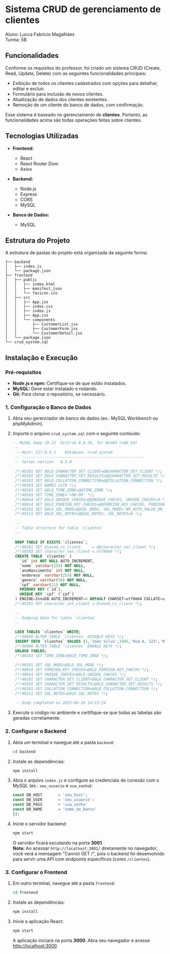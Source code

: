 # Sistema CRUD de gerenciamento de clientes

Aluno:   Lucca Fabricio Magalhães<br />
Turma:   5B

## Funcionalidades

Conforme os requisitos do professor, foi criado um sistema CRUD (Create, Read, Update, Delete) com as seguintes funcionalidades principais:

- Exibição de todos os clientes cadastrados com opções para detalhar, editar e excluir.
- Formulário para inclusão de novos clientes.
- Atualização de dados dos clientes existentes.
- Remoção de um cliente do banco de dados, com confirmação.

Esse sistema é baseado no gerenciamento de **clientes**. Portanto, as funcionalidades acima são todas operações feitas sobre clientes. 

## Tecnologias Utilizadas

- **Frontend:**  
  - React  
  - React Router Dom  
  - Axios

- **Backend:**  
  - Node.js  
  - Express  
  - CORS  
  - MySQL

- **Banco de Dados:**  
  - MySQL

## Estrutura do Projeto

A estrutura de pastas do projeto está organizada da seguinte forma:

```
├── backend
│   ├── index.js
│   └── package.json
├── frontend
│   ├── public
│   │   ├── index.html
│   │   ├── manifest.json
│   │   └── favicon.ico
│   ├── src
│   │   ├── App.jsx
│   │   ├── index.css
│   │   ├── index.js
│   │   ├── App.css
│   │   └── components
│   │       ├── CustomerList.jsx
│   │       ├── CustomerForm.jsx
│   │       └── CustomerDetail.jsx
│   └── package.json
└── crud_system.sql
```

## Instalação e Execução

### Pré-requisitos

- **Node.js e npm:** Certifique-se de que estão instalados.
- **MySQL:** Deve estar instalado e rodando.
- **Git:** Para clonar o repositório, se necessário.

### 1. Configuração o Banco de Dados

1. Abra seu gerenciador de banco de dados (ex.: MySQL Workbench ou phpMyAdmin).
2. Importe o arquivo `crud_system.sql` com o seguinte conteúdo:

   ```sql
   -- MySQL dump 10.13  Distrib 8.0.36, for Win64 (x86_64)
    --
    -- Host: 127.0.0.1    Database: crud_system
    -- ------------------------------------------------------
    -- Server version	8.3.0
    
    /*!40101 SET @OLD_CHARACTER_SET_CLIENT=@@CHARACTER_SET_CLIENT */;
    /*!40101 SET @OLD_CHARACTER_SET_RESULTS=@@CHARACTER_SET_RESULTS */;
    /*!40101 SET @OLD_COLLATION_CONNECTION=@@COLLATION_CONNECTION */;
    /*!50503 SET NAMES utf8 */;
    /*!40103 SET @OLD_TIME_ZONE=@@TIME_ZONE */;
    /*!40103 SET TIME_ZONE='+00:00' */;
    /*!40014 SET @OLD_UNIQUE_CHECKS=@@UNIQUE_CHECKS, UNIQUE_CHECKS=0 */;
    /*!40014 SET @OLD_FOREIGN_KEY_CHECKS=@@FOREIGN_KEY_CHECKS, FOREIGN_KEY_CHECKS=0 */;
    /*!40101 SET @OLD_SQL_MODE=@@SQL_MODE, SQL_MODE='NO_AUTO_VALUE_ON_ZERO' */;
    /*!40111 SET @OLD_SQL_NOTES=@@SQL_NOTES, SQL_NOTES=0 */;
    
    --
    -- Table structure for table `clientes`
    --
    
    DROP TABLE IF EXISTS `clientes`;
    /*!40101 SET @saved_cs_client     = @@character_set_client */;
    /*!50503 SET character_set_client = utf8mb4 */;
    CREATE TABLE `clientes` (
      `id` int NOT NULL AUTO_INCREMENT,
      `nome` varchar(255) NOT NULL,
      `anoNascimento` int NOT NULL,
      `endereco` varchar(255) NOT NULL,
      `genero` varchar(50) NOT NULL,
      `cpf` varchar(11) NOT NULL,
      PRIMARY KEY (`id`),
      UNIQUE KEY `cpf` (`cpf`)
    ) ENGINE=InnoDB AUTO_INCREMENT=4 DEFAULT CHARSET=utf8mb4 COLLATE=utf8mb4_0900_ai_ci;
    /*!40101 SET character_set_client = @saved_cs_client */;
    
    --
    -- Dumping data for table `clientes`
    --
    
    LOCK TABLES `clientes` WRITE;
    /*!40000 ALTER TABLE `clientes` DISABLE KEYS */;
    INSERT INTO `clientes` VALUES (1,'João Silva',1985,'Rua A, 123','Masculino','12345678901'),(2,'Maria Souza',1990,'Avenida B, 456','Feminino','23456789012'),(3,'Pedro Costa',1975,'Travessa C, 789','Masculino','34567890123');
    /*!40000 ALTER TABLE `clientes` ENABLE KEYS */;
    UNLOCK TABLES;
    /*!40103 SET TIME_ZONE=@OLD_TIME_ZONE */;
    
    /*!40101 SET SQL_MODE=@OLD_SQL_MODE */;
    /*!40014 SET FOREIGN_KEY_CHECKS=@OLD_FOREIGN_KEY_CHECKS */;
    /*!40014 SET UNIQUE_CHECKS=@OLD_UNIQUE_CHECKS */;
    /*!40101 SET CHARACTER_SET_CLIENT=@OLD_CHARACTER_SET_CLIENT */;
    /*!40101 SET CHARACTER_SET_RESULTS=@OLD_CHARACTER_SET_RESULTS */;
    /*!40101 SET COLLATION_CONNECTION=@OLD_COLLATION_CONNECTION */;
    /*!40111 SET SQL_NOTES=@OLD_SQL_NOTES */;
    
    -- Dump completed on 2025-04-10 14:15:24
   ```
3. Execute o código no ambiente e certifique-se que todas as tabelas são geradas corretamente.

### 2. Configurar o Backend

1. Abra um terminal e navegue até a pasta `backend`:

   ```bash
   cd backend
   ```

2. Instale as dependências:

   ```bash
   npm install
   ```

3. Abra o arquivo `index.js` e configure as credenciais de conexão com o MySQL (ex.: `seu_usuario` e `sua_senha`):

   ```js
   const DB_HOST       = 'seu_host';
   const DB_USER       = 'seu_usuario';
   const DB_PASS       = 'sua_senha'
   const DB_NAME       = 'nome_do_banco'
   });
   ```

4. Inicie o servidor backend:

   ```bash
   npm start
   ```

   O servidor ficará escutando na porta **3001**.  
   **Nota:** Ao acessar `http://localhost:3001/` diretamente no navegador, você verá a mensagem "Cannot GET /", pois o backend foi desenvolvido para servir uma API com endpoints específicos (como `/clientes`).

### 3. Configurar o Frontend

1. Em outro terminal, navegue até a pasta `frontend`:

   ```bash
   cd frontend
   ```

2. Instale as dependências:

   ```bash
   npm install
   ```

3. Inicie a aplicação React:

   ```bash
   npm start
   ```

   A aplicação iniciará na porta **3000**. Abra seu navegador e acesse [http://localhost:3000](http://localhost:3000).
